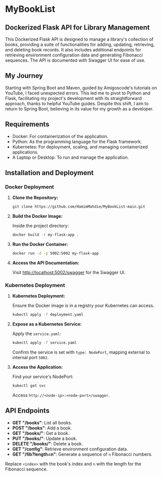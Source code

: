 
# MyBookList

## Dockerized Flask API for Library Management

This Dockerized Flask API is designed to manage a library's collection of books, providing a suite of functionalities for adding, updating, retrieving, and deleting book records. It also includes additional endpoints for retrieving environment configuration data and generating Fibonacci sequences. The API is documented with Swagger UI for ease of use.

## My Journey

Starting with Spring Boot and Maven, guided by Amigoscode's tutorials on YouTube, I faced unexpected errors. This led me to pivot to Python and Flask, facilitating my project's development with its straightforward approach, thanks to helpful YouTube guides. Despite this shift, I aim to return to Spring Boot, believing in its value for my growth as a developer.

## Requirements

- Docker: For containerization of the application.
- Python: As the programming language for the Flask framework.
- Kubernetes: For deployment, scaling, and managing containerized applications.
- A Laptop or Desktop: To run and manage the application.

## Installation and Deployment

### Docker Deployment

1. **Clone the Repository:**

   ```sh
   git clone https://github.com/HamimMahdie/MyBookList-main.git
   ```

2. **Build the Docker Image:**

   Inside the project directory:

   ```sh
   docker build -t my-flask-app .
   ```

3. **Run the Docker Container:**

   ```sh
   docker run -d -p 5002:5002 my-flask-app
   ```

4. **Access the API Documentation:**

   Visit [http://localhost:5002/swagger](http://localhost:5002/swagger) for the Swagger UI.

### Kubernetes Deployment

1. **Kubernetes Deployment:**

   Ensure the Docker image is in a registry your Kubernetes can access.

   ```sh
   kubectl apply -f deployment.yaml
   ```

2. **Expose as a Kubernetes Service:**

   Apply the `service.yaml`:

   ```sh
   kubectl apply -f service.yaml
   ```

   Confirm the service is set with `type: NodePort`, mapping external to internal port `5002`.

3. **Access the Application:**

   Find your service's NodePort:

   ```sh
   kubectl get svc
   ```

   Access `http://<node-ip>:<node-port>/swagger`.

## API Endpoints

- **GET "/books"**: List all books.
- **POST "/books"**: Add a book.
- **GET "/books/<index>"**: Get a book.
- **PUT "/books/<index>"**: Update a book.
- **DELETE "/books/<index>"**: Delete a book.
- **GET "/config"**: Retrieve environment configuration data.
- **GET "/fib?length=n"**: Generate a sequence of `n` Fibonacci numbers.

Replace `<index>` with the book's index and `n` with the length for the Fibonacci sequence.
```
